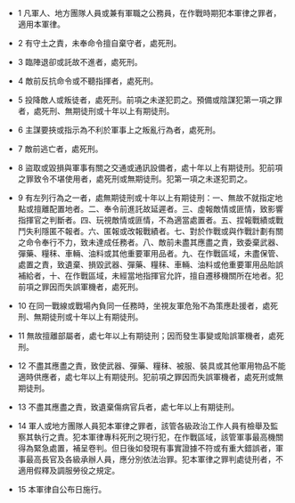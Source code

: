 * 1 凡軍人、地方團隊人員或兼有軍職之公務員，在作戰時期犯本軍律之罪者，適用本軍律。

* 2 有守土之責，未奉命令擅自棄守者，處死刑。

* 3 臨陣退卻或託故不進者，處死刑。

* 4 敵前反抗命令或不聽指揮者，處死刑。

* 5 投降敵人或叛徒者，處死刑。前項之未遂犯罰之。預備或陰謀犯第一項之罪者，處死刑、無期徒刑或十年以上有期徒刑。

* 6 主謀要挾或指示為不利於軍事上之叛亂行為者，處死刑。

* 7 敵前逃亡者，處死刑。

* 8 盜取或毀損與軍事有關之交通或通訊設備者，處十年以上有期徒刑。犯前項之罪致令不堪使用者，處死刑或無期徒刑。犯第一項之未遂犯罰之。

* 9 有左列行為之一者，處無期徒刑或十年以上有期徒刑：一、無故不就指定地點或擅離配置地者。二、奉令前進託故延遲者。三、虛報敵情或匪情，致影響指揮官之判斷者。四、玩視敵情或匪情，不為適當處置者。五、捏報戰績或戰鬥失利隱匿不報者。六、匿報或改報戰績者。七、對於作戰或與作戰計劃有關之命令奉行不力，致未達成任務者。八、敵前未盡其應盡之責，致委棄武器、彈藥、糧秣、車輛、油料或其他重要軍用品者。九、在作戰區域，未盡保管、處置之責，致遺棄、損毀武器、彈藥、糧秣、車輛、油料或他重要軍用品貽誤補給者，十、在作戰區域，未經當地指揮官允許，擅自遷移機關所在地者。犯前項之罪因而失誤軍機者，處死刑。

* 10 在同一戰線或戰場內負同一任務時，坐視友軍危殆不為策應赴援者，處死刑、無期徒刑或十年以上有期徒刑。

* 11 無故擅離部屬者，處七年以上有期徒刑；因而發生事變或貽誤軍機者，處死刑。

* 12 不盡其應盡之責，致使武器、彈藥、糧秣、被服、裝具或其他軍用物品不能適時供應者，處七年以上有期徒刑。犯前項之罪因而失誤軍機者，處死刑或無期徒刑。

* 13 不盡其應盡之責，致遺棄傷病官兵者，處七年以上有期徒刑。

* 14 軍人或地方團隊人員犯本軍律之罪者，該管各級政治工作人員有檢舉及監察其執行之責。犯本軍律專科死刑之現行犯，在作戰區域，該管軍事最高機關得為緊急處置，補呈卷判。但日後如發現有事實證據不符或有重大錯誤者，軍事最高長官及各級承辦人員，應分別依法治罪。犯本軍律之罪判處徒刑者，不適用假釋及調服勞役之規定。

* 15 本軍律自公布日施行。

